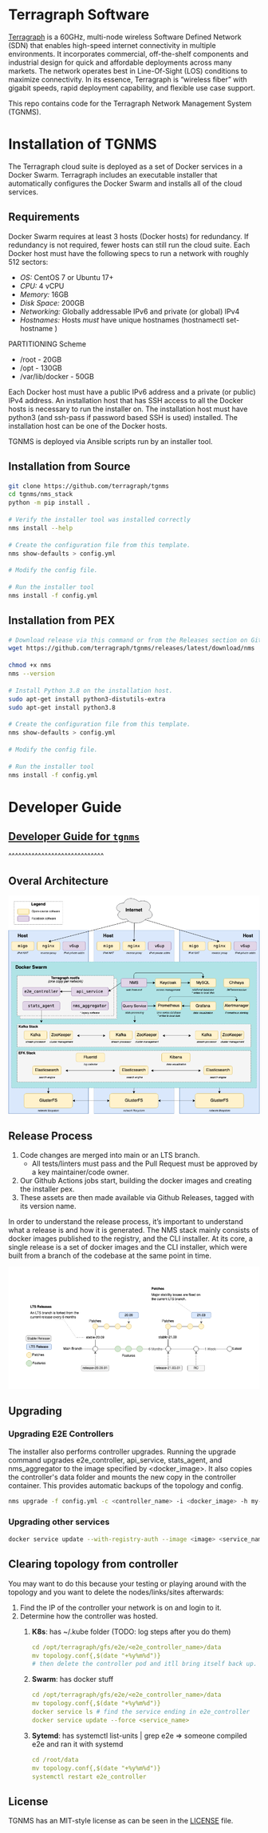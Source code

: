 # Terragraph Software


[Terragraph](https://terragraph.com/) is a 60GHz, multi-node wireless Software Defined Network (SDN) that enables high-speed internet connectivity in multiple environments. It incorporates commercial, off-the-shelf components and industrial design for quick and affordable deployments across many markets. The network operates best in Line-Of-Sight (LOS) conditions to maximize connectivity. In its essence, Terragraph is “wireless fiber” with gigabit speeds, rapid deployment capability, and flexible use case support.

This repo contains code for the Terragraph Network Management System (TGNMS).

# Installation of TGNMS
The Terragraph cloud suite is deployed as a set of Docker services in a Docker Swarm. Terragraph includes an executable installer that automatically configures the Docker Swarm and installs all of the cloud services.

## Requirements
Docker Swarm requires at least 3 hosts (Docker hosts) for redundancy. If redundancy is not required, fewer hosts can still run the cloud suite. Each Docker host must have the following specs to run a network with roughly 512 sectors:

* *OS:* CentOS 7 or Ubuntu 17+
* *CPU:* 4 vCPU
* *Memory:* 16GB
* *Disk Space:* 200GB
* *Networking:* Globally addressable IPv6 and private (or global) IPv4
* *Hostnames:* Hosts _must_ have unique hostnames (hostnamectl set-hostname <unique hostname>)

PARTITIONING Scheme

* /root - 20GB
* /opt - 130GB
* /var/lib/docker - 50GB

Each Docker host must have a public IPv6 address and a private (or public) IPv4 address. An installation host that has SSH access to all the Docker hosts is necessary to run the installer on. The installation host must have python3 (and ssh-pass if password based SSH is used) installed. The installation host can be one of the Docker hosts.

TGNMS is deployed via Ansible scripts run by an installer tool.

## Installation from Source

```bash
git clone https://github.com/terragraph/tgnms
cd tgnms/nms_stack
python -m pip install .

# Verify the installer tool was installed correctly
nms install --help

# Create the configuration file from this template.
nms show-defaults > config.yml

# Modify the config file.

# Run the installer tool
nms install -f config.yml
```
## Installation from PEX
```bash
# Download release via this command or from the Releases section on Github.
wget https://github.com/terragraph/tgnms/releases/latest/download/nms

chmod +x nms
nms --version

# Install Python 3.8 on the installation host.
sudo apt-get install python3-distutils-extra
sudo apt-get install python3.8

# Create the configuration file from this template.
nms show-defaults > config.yml

# Modify the config file.

# Run the installer tool
nms install -f config.yml
```
# Developer Guide

## [Developer Guide for `tgnms`](https://github.com/terragraph/tgnms/blob/main/tgnms/fbcnms-projects/tgnms/README.md)
^^^^^^^^^^^^^^^^^^^^^^^^^^^^^

## Overal Architecture
![image](readme_images/ArchitectureOverview.png)

## Release Process
1. Code changes are merged into main or an LTS branch.
    - All tests/linters must pass and the Pull Request must be approved by a key maintainer/code owner.
2. Our Github Actions jobs start, building the docker images and creating the installer pex.
3. These assets are then made available via Github Releases, tagged with its version name.

In order to understand the release process, it’s important to understand what a release is and how it is generated. The NMS stack mainly consists of docker images published to the registry, and the CLI installer. At its core, a single release is a set of docker images and the CLI installer, which were built from a branch of the codebase at the same point in time.

![image](readme_images/ReleaseProcess.png)

## Upgrading
### Upgrading E2E Controllers
The installer also performs controller upgrades. Running the upgrade command upgrades e2e_controller, api_service, stats_agent, and nms_aggregator to the image specified by <docker_image>. It also copies the controller's data folder and mounts the new copy in the controller container. This provides automatic backups of the topology and config.
```bash
nms upgrade -f config.yml -c <controller_name> -i <docker_image> -h my-e2e-controller01
```

### Upgrading other services
```bash
docker service update --with-registry-auth --image <image> <service_name>
```

## Clearing topology from controller
You may want to do this because your testing or playing around with the topology and you want to delete the nodes/links/sites afterwards:
1. Find the IP of the controller your network is on and login to it.
2. Determine how the controller was hosted.
    1. **K8s**: has ~/.kube folder (TODO: log steps after you do them)

        ```yaml
        cd /opt/terragraph/gfs/e2e/<e2e_controller_name>/data
        mv topology.conf{,$(date "+%y%m%d")}
        # then delete the controller pod and itll bring itself back up.
        ```

    2. **Swarm**: has docker stuff

        ```yaml
        cd /opt/terragraph/gfs/e2e/<e2e_controller_name>/data
        mv topology.conf{,$(date "+%y%m%d")}
        docker service ls # find the service ending in e2e_controller
        docker service update --force <service_name>
        ```

    3. **Sytemd**: has systemctl list-units | grep e2e ⇒ someone compiled e2e and ran it with systemd

        ```yaml
        cd /root/data
        mv topology.conf{,$(date "+%y%m%d")}
        systemctl restart e2e_controller
        ```

## License

TGNMS has an MIT-style license as can be seen in the [LICENSE](LICENSE) file.
